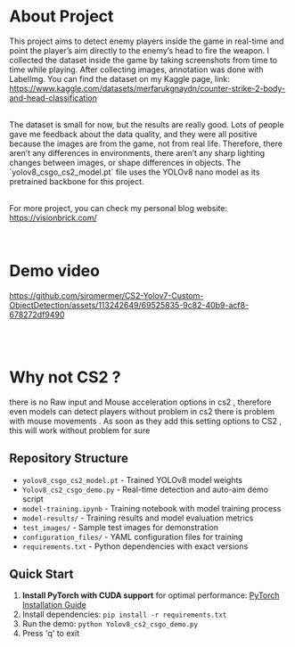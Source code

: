  

# About Project
This project aims to detect enemy players inside the game in real-time and point the player’s aim directly to the enemy’s head to fire the weapon.
I collected the dataset inside the game by taking screenshots from time to time while playing.
After collecting images, annotation was done with LabelImg.
You can find the dataset on my Kaggle page, link: https://www.kaggle.com/datasets/merfarukgnaydn/counter-strike-2-body-and-head-classification

<br>
The dataset is small for now, but the results are really good. Lots of people gave me feedback about the data quality, and they were all positive because the images are from the game, not from real life. Therefore, there aren’t any differences in environments, there aren’t any sharp lighting changes between images, or shape differences in objects.
The `yolov8_csgo_cs2_model.pt` file uses the YOLOv8 nano model as its pretrained backbone for this project.
<br>

<br>

For more project, you can check my personal blog website: https://visionbrick.com/

<br>


# Demo video


 


https://github.com/siromermer/CS2-Yolov7-Custom-ObjectDetection/assets/113242649/69525835-9c82-40b9-acf8-678272df9490


<br> <br>

# Why not CS2 ?
there is no  Raw input and  Mouse acceleration options in cs2 , therefore even models can detect players without problem in cs2 there is problem with mouse movements . As soon as they add this setting options to CS2 , this will work without problem for sure

## Repository Structure
- `yolov8_csgo_cs2_model.pt` - Trained YOLOv8 model weights
- `Yolov8_cs2_csgo_demo.py` - Real-time detection and auto-aim demo script
- `model-training.ipynb` - Training notebook with model training process
- `model-results/` - Training results and model evaluation metrics
- `test_images/` - Sample test images for demonstration
- `configuration_files/` - YAML configuration files for training
- `requirements.txt` - Python dependencies with exact versions

## Quick Start
1. **Install PyTorch with CUDA support** for optimal performance: [PyTorch Installation Guide](https://pytorch.org/get-started/locally/)
2. Install dependencies: `pip install -r requirements.txt`
3. Run the demo: `python Yolov8_cs2_csgo_demo.py`
4. Press 'q' to exit








